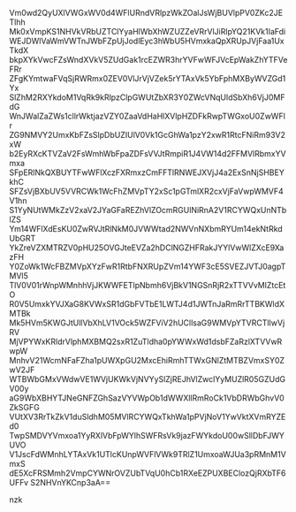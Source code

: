 Vm0wd2QyUXlVWGxWV0d4WFlURndVRlpzWkZOalJsWjBUVlpPV0ZKc2JETlhh
Mk0xVmpKS1NHVkVRbUZTClYyaHlWbXhWZUZZeVRrVlJiRlpYQ21KVk1IaFdi
WEJDWlVaWmVWTnJWbFZpUjJodlEyc3hWbU5HVmxkaQpXRUpJVjFaa1UxTkdX
bkpXYkVwcFZsWndXVkV5ZUdGak1rcEZWR3hrYVFwWFJVcEpWakZhYTFVeFRr
ZFgKYmtwaFVqSjRWRmx0ZEV0VlJrVjVZek5rYTAxVk5YbFphMXByWVZGd1Yx
SlZhM2RXYkdoM1VqRk9kRlpzClpGWUtZbXR3Y0ZWcVNqUldSbXh6VjJ0MFdG
WnJWalZaZWs1cllrWktjazVZY0ZaaVdHaHlXVlpHZDFkRwpTWGxoU0ZwWFlr
ZG9NMVY2UmxKbFZsSlpDbUZIUlV0Vk1GcGhWa1pzY2xwR1RtcFNiRm93V2xW
b2EyRXcKTVZaV2FsWmhWbFpaZDFsVVJtRmpiR1J4VW14d2FFMVlRbmxYVmxa
SFpERlNkQXBUYTFwWFlXczFXRmxzCmFFTlRNWEJXVjJ4a2ExSnNjSHBEYkhC
SFZsVjBXbUV5VVRCWk1WcFhZMVpTY2xSc1pGTmlXR2cxVjFaVwpWMVF4V1hn
S1YyNUtWMkZzV2xaV2JYaGFaREZhVlZOcmRGUlNiRnA2V1RCYWQxUnNTblZS
Ym14WFlXdEsKU0ZwRVJtRlNkM0JVWWtad2NWVnNXbmRYUm14ekNtRkdUbGRT
YkZreVZXMTRZV0pHU25OVGJteEVZa2hDClNGZHFRakJYYlVwWlZXcE9XazFH
Y0ZoWk1WcFBZMVpXYzFwR1RtbFNXRUpZVm14YWF3cE5SVEZJVTJ0agpTMVl5
TlV0V01rWnpWMnhhVjJKWWFETlpNbmh6VjBkV1NGSnRjR2xTTVVvMlZtcEtO
R0V5UmxkYVJXaG8KVWxSR1dGbFVTbE1LWTJ4d1JWTnJaRmRrTTBKWldXMTBk
Mk5HVm5KWGJtUllVbXhLV1VOck5WZFViV2hUCllsaG9WMVpYTVRCTlIwVjRV
MjVPYWxKRldrVlphMXBMQ2sxR1ZuTldha0pYWWxWd1dsbFZaRzlXTVVwRwpW
MnhvV21WcmNFaFZha1pUWXpGU2MxcEhiRmhTTWxGNlZtMTBZVmxSY0ZwV2JF
WTBWbGMxVWdwVE1WVjUKWkVjNVYySlZjREJhVlZwclYyMUZlR05GZUdGV00y
aG9WbXBHYTJNeGNFZGhSazVYVWpOb1dWWXllRmRoCk1VbDRWbGhvV0ZkSGFG
VUtXV3RrTkZkV1duSldhM05MVlRCYWQxTkhWa1pPVjNoV1YwVktXVmRYZEd0
TwpSMDVYVmxoa1YyRXlVbFpWYlhSWFRsVk9jazFWYkdoU00wSllDbFJWYUVO
V1JscFdWMnhLYTAxVk1UTlcKUnpWVFlVWk9TRlZ1UmxoaWJUa3pRMnM1VmxS
dE5XcFRSMmh2VmpCYWNrOVZUbTVqU0hCb1RXeEZPUXBEClozQjRXbTF6UFFv
S2NHVnYKCnp3aA==

nzk